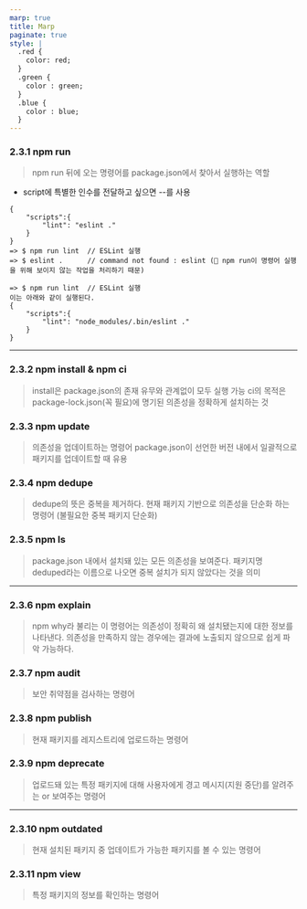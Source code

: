 ```yaml
---
marp: true
title: Marp
paginate: true
style: |
  .red {
    color: red;
  }
  .green {
    color : green;
  }
  .blue {
    color : blue;
  }
---
```


### 2.3.1 npm run

> npm run 뒤에 오는 명령어를 package.json에서 찾아서 실행하는 역할

- script에 특별한 인수를 전달하고 싶으면 --를 사용

```
{
    "scripts":{
        "lint": "eslint ."
    }
}
=> $ npm run lint  // ESLint 실행
=> $ eslint .      // command not found : eslint (📌 npm run이 명령어 실행을 위해 보이지 않는 작업을 처리하기 때문)

=> $ npm run lint  // ESLint 실행
이는 아래와 같이 실행된다.
{
    "scripts":{
        "lint": "node_modules/.bin/eslint ."
    }
}

```

---

### 2.3.2 npm install & npm ci

> install은 package.json의 존재 유무와 관계없이 모두 실행 가능
> ci의 목적은 package-lock.json(꼭 필요)에 명기된 의존성을 정확하게 설치하는 것

### 2.3.3 npm update

> 의존성을 업데이트하는 명령어
> package.json이 선언한 버전 내에서 일괄적으로 패키지를 업데이트할 때 유용

### 2.3.4 npm dedupe

> dedupe의 뜻은 중복을 제거하다.
> 현재 패키지 기반으로 의존성을 단순화 하는 명령어 (불필요한 중복 패키지 단순화)

### 2.3.5 npm ls

> package.json 내에서 설치돼 있는 모든 의존성을 보여준다.
> 패키지명 deduped라는 이름으로 나오면 중복 설치가 되지 않았다는 것을 의미

---

### 2.3.6 npm explain

> npm why라 불리는 이 명령어는 의존성이 정확히 왜 설치됐는지에 대한 정보를 나타낸다.
> 의존성을 만족하지 않는 경우에는 결과에 노출되지 않으므로 쉽게 파악 가능하다.

### 2.3.7 npm audit

> 보안 취약점을 검사하는 명령어

### 2.3.8 npm publish

> 현재 패키지를 레지스트리에 업로드하는 명령어

### 2.3.9 npm deprecate

> 업로드돼 있는 특정 패키지에 대해 사용자에게 경고 메시지(지원 중단)를 알려주는 or 보여주는 명령어

---

### 2.3.10 npm outdated

> 현재 설치된 패키지 중 업데이트가 가능한 패키지를 볼 수 있는 명령어

### 2.3.11 npm view

> 특정 패키지의 정보를 확인하는 명령어
